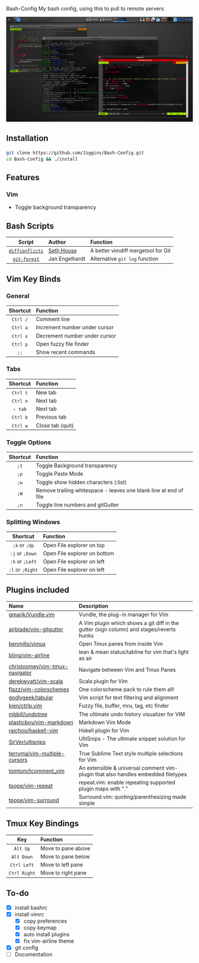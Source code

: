    Bash-Config
My bash config,  using this to pull to remote servers

![Screenshot](https://raw.githubusercontent.com/Jiggins/Bash-Config/master/images/Terminology.png)

## Installation
```bash
git clone https://github.com/Jiggins/Bash-Config.git
cd Bash-Config && ./install
```

## Features
### Vim
- Toggle background transparency

## Bash Scripts
| Script                                                                                 | Author                                     | Function                           |
| :------------------------------------------------------------------------------------: | :----------------------------------------- | :--------------------------------- |
| [`diffconflicts`](https://github.com/whiteinge/dotfiles/blob/master/bin/diffconflicts) | [Seth House](https://github.com/whiteinge) | A better vimdiff mergetool for Git |
| [`git-forest`](https://github.com/jwiegley/git-scripts/blob/master/git-forest)         | Jan Engelhardt                             | Alternative `git log` function     |

## Vim Key Binds

### General
| Shortcut | Function                      |
| :------: | :---------------------------- |
| `Ctrl /` | Comment line                  |
| `Ctrl a` | Increment number under cursor |
| `Ctrl x` | Decrement number under cursor |
| `Ctrl p` | Open fuzzy file finder        |
| `;;`     | Show recent commands          |

### Tabs
| Shortcut | Function         |
| :------: | :--------------- |
| `Ctrl t` | New tab          |
| `Ctrl n` | Next tab         |
| `⇧ tab`  | Next tab         |
| `Ctrl b` | Previous tab     |
| `Ctrl w` | Close tab (quit) |

### Toggle Options
| Shortcut | Function                                                          |
| :------: | :---------------------------------------------------------------- |
| `;t`     | Toggle Background transparency                                    |
| `;p`     | Toggle Paste Mode                                                 |
| `;w`     | Toggle show hidden characters (:list)                             |
| `;W`     | Remove trailing whitespace - leaves one blank line at end of file |
| `;n`     | Toggle line numbers and gitGutter                                 |

### Splitting Windows
| Shortcut         | Function                     |
| :--------------: | :--------------------------- |
| `;k` or `;Up`    | Open File explorer on top    |
| `:j` or `;Down`  | Open File explorer on bottom |
| `:h` or `;Left`  | Open File explorer on left   |
| `:l` or `;Right` | Open File explorer on left   |

## Plugins included
| Name                                | Description                                                                              |
| :---------------------------------- | :--------------------------------------------------------------------------------------- |
| [gmarik/Vundle.vim][1]              | Vundle, the plug-in manager for Vim                                                      |
| [airblade/vim-gitgutter][2]         | A Vim plugin which shows a git diff in the gutter (sign column) and stages/reverts hunks |
| [benmills/vimux][3]                 | Open Tmux panes from inside Vim                                                          |
| [bling/vim-airline][4]              | lean & mean status/tabline for vim that's light as air                                   |
| [christoomey/vim-tmux-navigator][5] | Navigate between Vim and Tmux Panes                                                      |
| [derekwyatt/vim-scala][6]           | Scala plugin for Vim                                                                     |
| [flazz/vim-colorschemes][7]         | One colorscheme pack to rule them all!                                                   |
| [godlygeek/tabular][8]              | Vim script for text filtering and alignment                                              |
| [kien/ctrlp.vim][9]                 | Fuzzy file, buffer, mru, tag, etc finder                                                 |
| [mbbill/undotree][10]               | The ultimate undo history visualizer for VIM                                             |
| [plasticboy/vim-markdown][10]       | Markdown Vim Mode                                                                        |
| [raichoo/haskell-vim][11]           | Hskell plugin for Vim                                                                    |
| [SirVer/ultisnips][12]              | UltiSnips - The ultimate snippet solution for Vim                                        |
| [terryma/vim-multiple-cursors][13]  | True Sublime Text style multiple selections for Vim                                      |
| [tomtom/tcomment_vim][14]           | An extensible & universal comment vim-plugin that also handles embedded filetypes        |
| [tpope/vim-repeat][15]              | repeat.vim: enable repeating supported plugin maps with "."                              |
| [tpope/vim-surround][16]            | Surround.vim: quoting/parenthesizing made simple                                         |

[1]: https://github.com/gmarik/Vundle.vim
[2]: https://github.com/airblade/vim-gitgutter
[3]: https://github.com/benmills/vimux
[4]: https://github.com/bling/vim-airline
[5]: https://github.com/christoomey/vim-tmux-navigator
[6]: https://github.com/derekwyatt/vim-scala
[7]: https://github.com/flazz/vim-colorschemes
[8]: https://github.com/godlygeek/tabular
[9]: https://github.com/kien/ctrlp.vim
[10]: https://github.com/mbbill/undotree
[11]: https://github.com/plasticboy/vim-markdown
[12]: https://github.com/raichoo/haskell-vim
[13]: https://github.com/SirVer/ultisnips
[14]: https://github.com/terryma/vim-multiple-cursors
[15]: https://github.com/tomtom/tcomment_vim
[16]: https://github.com/tpope/vim-repeat
[17]: https://github.com/tpope/vim-surround

## Tmux Key Bindings
| Key          | Function           |
| :----------: | :----------------- |
| `Alt Up`     | Move to pane above |
| `Alt Down`   | Move to pane below |
| `Ctrl Left`  | Move to left pane  |
| `Ctrl Right` | Move to right pane |

## To-do
- [x] install bashrc
- [x] install vimrc
  - [x] copy preferences
  - [x] copy keymap
  - [x] auto install plugins
  - [x] fix vim-airline theme

- [x] git config
- [ ] Documentation
